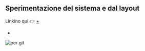 
Sperimentazione del sistema e dal layout
---
Linkino qui 👉 [+](https://editor.p5js.org/irene.crln/sketches/b1DFphYnQ)

-

![per git](https://user-images.githubusercontent.com/79697764/122657522-8009e900-d164-11eb-9c9b-cd5a1e282612.JPG)
